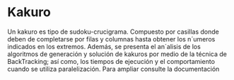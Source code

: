 # Kakuro
Un kakuro es tipo de sudoku-crucigrama. Compuesto por casillas donde deben de completarse por filas y columnas hasta obtener los n´umeros indicados en los extremos. Además, se presenta el an´alisis de los algoritmos de generación y solución de kakuros por medio de la técnica de BackTracking; así como, los tiempos de ejecución y el comportamiento cuando se utiliza paralelización. Para ampliar consulte la documentación 
